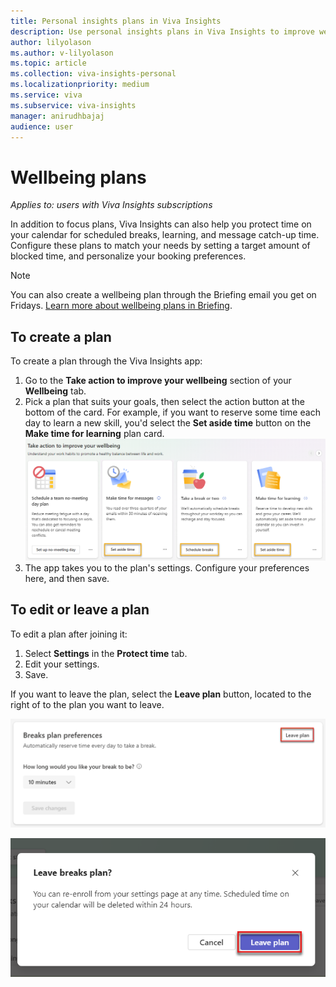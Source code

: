 ```yaml
---
title: Personal insights plans in Viva Insights
description: Use personal insights plans in Viva Insights to improve wellbeing
author: lilyolason
ms.author: v-lilyolason
ms.topic: article
ms.collection: viva-insights-personal
ms.localizationpriority: medium 
ms.service: viva
ms.subservice: viva-insights
manager: anirudhbajaj
audience: user
---
```



# Wellbeing plans

*Applies to: users with Viva Insights subscriptions*

In addition to focus plans, Viva Insights can also help you protect time on your calendar for scheduled breaks, learning, and message catch-up time. Configure these plans to match your needs by setting a target amount of blocked time, and personalize your booking preferences.  

>[!Note]
>You can also create a wellbeing plan through the Briefing email you get on Fridays. [Learn more about wellbeing plans in Briefing](../briefing/be-wellbeing-plans.md).

## To create a plan

To create a plan through the Viva Insights app:

1. Go to the **Take action to improve your wellbeing** section of your **Wellbeing** tab.
1. Pick a plan that suits your goals, then select the action button at the bottom of the card. For example, if you want to reserve some time each day to learn a new skill, you'd select the **Set aside time** button on the **Make time for learning** plan card.
![wellbeing plans](./images/wellbeing-plans1.png)
1. The app takes you to the plan's settings. Configure your preferences here, and then save.

<!--ppe environment isn't letting me do this right now; will need screenshots.-->

## To edit or leave a plan

To edit a plan after joining it:

1. Select **Settings** in the **Protect time** tab. 
1. Edit your settings.
1. Save.

If you want to leave the plan, select the **Leave plan** button, located to the right of to the plan you want to leave.

 ![Screenshot that shows selecting Leave plan.](Images/leave-plan.png)

![Screenshot that shows confirming leaving plan.](Images/leave-plan-confirm.png)

